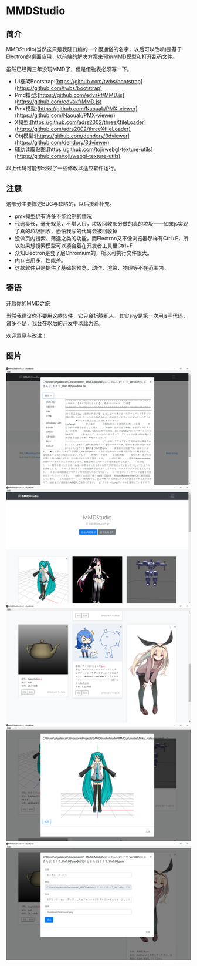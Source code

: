 # MMDStudio

## 简介

MMDStudio(当然这只是我随口编的一个很通俗的名字，以后可以改呗)是基于Electron的桌面应用，以前端的解决方案来预览MMD模型和打开乱码文件。

虽然已经两三年没玩MMD了，但是借物表必须写一下。

- UI框架Bootstrap:[https://github.com/twbs/bootstrap](https://github.com/twbs/bootstrap)
- Pmd模型:[https://github.com/edvakf/MMD.js](https://github.com/edvakf/MMD.js)
- Pmx模型:[https://github.com/Naouak/PMX-viewer](https://github.com/Naouak/PMX-viewer)
- X模型:[https://github.com/adrs2002/threeXfileLoader](https://github.com/adrs2002/threeXfileLoader)
- Obj模型:[https://github.com/dendory/3dviewer](https://github.com/dendory/3dviewer)
- 辅助读取贴图:[https://github.com/toji/webgl-texture-utils](https://github.com/toji/webgl-texture-utils)

以上代码可能都经过了一些修改以适应软件运行。

## 注意

这部分主要陈述BUG与缺陷的，以后接着补充。

- pmx模型仍有许多不能绘制的情况
- 代码臭长，毫无规范，不堪入目，垃圾回收部分做的真的垃圾——如果js实现了真的垃圾回收，恐怕我写的代码会被回收掉
- 没做页内搜索、筛选之类的功能，而Electron又不像浏览器那样有Ctrl+F，所以如果想搜索模型可以凑合着在开发者工具里Ctrl+F
- 众知Electron是套了层Chromium的，所以可执行文件很大。
- 内存占用多，性能差。
- 这款软件只是提供了基础的预览，动作、渲染、物理等不在范围内。

## 寄语

开启你的MMD之旅

当然我建议你不要用这款软件，它只会折腾死人。其实shy是第一次用js写代码，诸多不足，我会在以后的开发中以此为鉴。

欢迎意见与改进！

## 图片

![打开乱码文件，可以选择编码](Thumbnail/messycode.png)
![模型](Thumbnail/model1.png)
![模型](Thumbnail/model2.png)
![正在预览模型](Thumbnail/view.png)
![修改条目](Thumbnail/edit.png)
